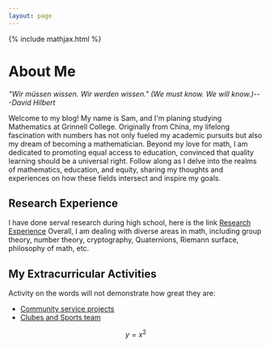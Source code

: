 ```yaml
---
layout: page
---
```

{% include mathjax.html %}

# About Me
*“Wir müssen wissen. Wir werden wissen." (We must know. We will know.)---David Hilbert*

Welcome to my blog! My name is Sam, and I'm planing studying Mathematics at Grinnell College. Originally from China, my lifelong fascination with numbers has not only fueled my academic pursuits but also my dream of becoming a mathematician. Beyond my love for math, I am dedicated to promoting equal access to education, convinced that quality learning should be a universal right. Follow along as I delve into the realms of mathematics, education, and equity, sharing my thoughts and experiences on how these fields intersect and inspire my goals.


## Research Experience
I have done serval research during high school, here is the link
[Research Experience]()
Overall, I am dealing with diverse areas in math, including group theory, number theory, cryptography, Quaternions, Riemann surface, philosophy of math, etc.


## My Extracurricular Activities 
Activity on the words will not demonstrate how great they are:
- [Community service projects]()
- [Clubes and Sports team]()


$$y=x^2$$